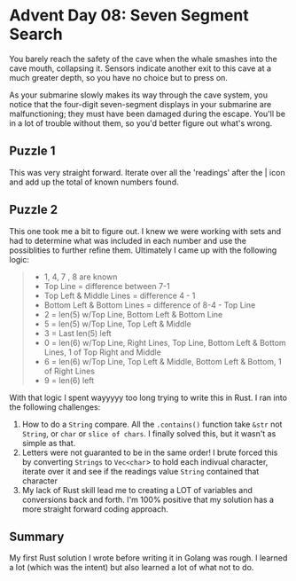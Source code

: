 # Advent Day 08: Seven Segment Search
You barely reach the safety of the cave when the whale smashes into the cave mouth, collapsing it. Sensors indicate another exit to this cave at a much greater depth, so you have no choice but to press on.

As your submarine slowly makes its way through the cave system, you notice that the four-digit seven-segment displays in your submarine are malfunctioning; they must have been damaged during the escape. You'll be in a lot of trouble without them, so you'd better figure out what's wrong.

## Puzzle 1
This was very straight forward. Iterate over all the 'readings' after the | icon and add up the total of known numbers found.  

## Puzzle 2
This one took me a bit to figure out. I knew we were working with sets and had to determine what was included in each number and use the possiblities to further refine them. Ultimately I came up with the following logic: 

>* 1, 4, 7 , 8 are known
>* Top Line = difference between 7-1
>* Top Left & Middle Lines = difference 4 - 1
>* Bottom Left & Bottom Lines = difference of 8-4 - Top Line
>* 2 = len(5) w/Top Line, Bottom Left & Bottom Line
>* 5 = len(5) w/Top Line, Top Left & Middle
>* 3 = Last len(5) left
>* 0 = len(6) w/Top Line, Right Lines, Top Line, Bottom Left & Bottom Lines, 1 of Top Right and Middle
>* 6 = len(6) w/Top Line, Top Left & Middle, Bottom Left & Bottom, 1 of Right Lines
>* 9 = len(6) left

With that logic I spent wayyyyy too long trying to write this in Rust. I ran into the following challenges: 

1. How to do a `String` compare. All the `.contains()` function take `&str` not `String`, or `char` or `slice of chars`. I finally solved this, but it wasn't as simple as that. 
2. Letters were not guaranted to be in the same order! I brute forced this by converting `Strings` to `Vec<char`> to hold each indivual character, iterate over it and see if the readings value `String` contained that character
3. My lack of Rust skill lead me to creating a LOT of variables and conversions back and forth. I'm 100% positive that my solution has a more straight forward coding approach. 

## Summary
My first Rust solution I wrote before writing it in Golang was rough. I learned a lot (which was the intent) but also learned a lot of what not to do. 

